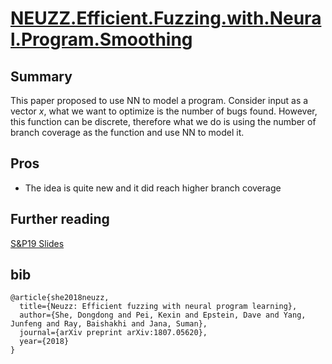 # [NEUZZ.Efficient.Fuzzing.with.Neural.Program.Smoothing](https://arxiv.org/pdf/1807.05620.pdf)

## Summary

This paper proposed to use NN to model a program. Consider input as a vector _x_, what we want to optimize is the number of bugs found. However, this function can be discrete, therefore what we do is using the number of branch coverage as the function and use NN to model it.

## Pros

- The idea is quite new and it did reach higher branch coverage

## Further reading

[S&P19 Slides](https://www.ieee-security.org/TC/SP2019/SP19-Slides-pdfs/Dongdong_She.pdf)

## bib
```
@article{she2018neuzz,
  title={Neuzz: Efficient fuzzing with neural program learning},
  author={She, Dongdong and Pei, Kexin and Epstein, Dave and Yang, Junfeng and Ray, Baishakhi and Jana, Suman},
  journal={arXiv preprint arXiv:1807.05620},
  year={2018}
}
```